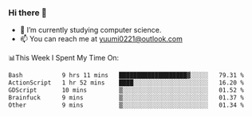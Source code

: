 ### Hi there 👋

- 📕 I’m currently studying computer science.
- 📫 You can reach me at yuumi0221@outlook.com


📊This Week I Spent My Time On:
<!--START_SECTION:waka-->

```txt
Bash           9 hrs 11 mins   ███████████████████▓░░░░░   79.31 %
ActionScript   1 hr 52 mins    ████░░░░░░░░░░░░░░░░░░░░░   16.20 %
GDScript       10 mins         ▒░░░░░░░░░░░░░░░░░░░░░░░░   01.52 %
Brainfuck      9 mins          ▒░░░░░░░░░░░░░░░░░░░░░░░░   01.37 %
Other          9 mins          ▒░░░░░░░░░░░░░░░░░░░░░░░░   01.34 %
```

<!--END_SECTION:waka-->

<!--
**Yuumi0221/Yuumi0221** is a ✨ _special_ ✨ repository because its `README.md` (this file) appears on your GitHub profile.

Here are some ideas to get you started:

- 🔭 I’m currently working on ...
- 🌱 I’m currently learning ...
- 👯 I’m looking to collaborate on ...
- 🤔 I’m looking for help with ...
- 💬 Ask me about ...
- 📫 How to reach me: ...
- 😄 Pronouns: ...
- ⚡ Fun fact: ...
-->
